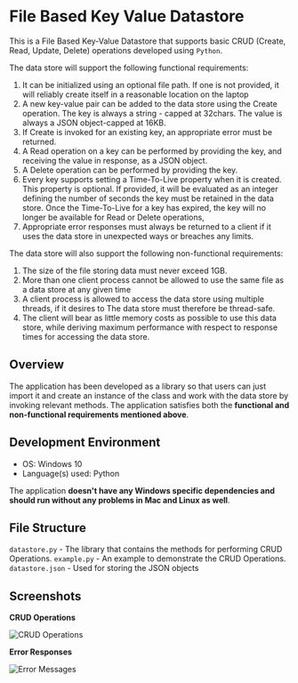 # File Based Key Value Datastore

This is a File Based Key-Value Datastore that supports basic CRUD (Create, Read, Update, Delete) operations developed using ```Python```.

The data store will support the following functional requirements:

1. It can be initialized using an optional file path. If one is not provided, it will reliably create itself in a reasonable location on the laptop
1. A new key-value pair can be added to the data store using the Create operation. The key is always a string - capped at 32chars. The value is always a JSON object-capped at
16KB.
1. If Create is invoked for an existing key, an appropriate error must be returned. 
1. A Read operation on a key can be performed by providing the key, and receiving the
value in response, as a JSON object.
1. A Delete operation can be performed by providing the key.
1. Every key supports setting a Time-To-Live property when it is created. This property is optional. If provided, it will be evaluated as an integer defining the number of seconds
the key must be retained in the data store. Once the Time-To-Live for a key has expired, the key will no longer be available for Read or Delete operations,
1. Appropriate error responses must always be returned to a client if it uses the data store in unexpected ways or breaches any limits.

The data store will also support the following non-functional requirements:

1. The size of the file storing data must never exceed 1GB.
1. More than one client process cannot be allowed to use the same file as a data store at any given time 
1. A client process is allowed to access the data store using multiple threads, if it desires to The data store must therefore be thread-safe.
1. The client will bear as little memory costs as possible to use this data store, while deriving maximum performance with respect to response times for accessing the data store.

## Overview
The application has been developed as a library so that users can just import it and create an instance of the class and work with the data store by invoking relevant methods. The application satisfies both the **functional and non-functional requirements mentioned above**.

## Development Environment
* OS: Windows 10
* Language(s) used: Python

The application **doesn't have any Windows specific dependencies and should run without any problems in Mac and Linux as well**.

## File Structure
```datastore.py``` - The library that contains the methods for performing CRUD Operations.
```example.py``` - An example to demonstrate the CRUD Operations.
```datastore.json``` - Used for storing the JSON objects

## Screenshots

**CRUD Operations**

![CRUD Operations](https://raw.githubusercontent.com/smv1999/File-Based-Key-Value-Datastore/main/CRUD_Operations.png?token=AKHIZQI2AVL3LV7HUNMJWRC76G4R2)

**Error Responses**

![Error Messages](https://raw.githubusercontent.com/smv1999/File-Based-Key-Value-Datastore/main/Error_Messages.png?token=AKHIZQIR5XY2FKL3S56Z3IC76G4VS)

